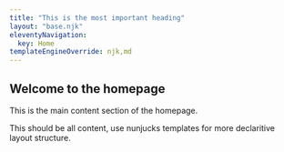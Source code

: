 ```yaml
---
title: "This is the most important heading"
layout: "base.njk"
eleventyNavigation:
  key: Home
templateEngineOverride: njk,md
---
```


## Welcome to the homepage

This is the main content section of the homepage.

This should be all content, use nunjucks templates for more declaritive layout structure.
